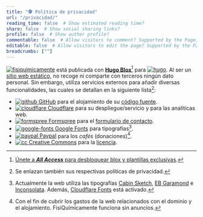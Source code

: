 ```yaml
---
title: "🕵️ Política de privacidad"
url: "/privacidad/"
reading_time: false  # Show estimated reading time?
share: false  # Show social sharing links?
profile: false  # Show author profile?
commentable: false  # Allow visitors to comment? Supported by the Page, Post, and Docs content types.
editable: false  # Allow visitors to edit the page? Supported by the Page, Post, and Docs content types.
breadcrumbs: [""]
---
```


[<img draggable="false" class="icon" alt="fisiquimicamente" src="/icon/logo-fisiquimicamente.svg">](/) está publicada con [**Hugo Blox**](https://hugoblox.com?aff=K4VGj)[^1] para [<img draggable="false" class="icon" alt="hugo" src="/icon/hugo.svg">](https://gohugo.io). Al ser un [sitio web estático](https://es.wikipedia.org/wiki/Página_web_estática), no recoge ni comparte con terceros ningún dato personal. Sin embargo, utiliza servicios externos para añadir diversas funcionalidades, las cuales se detallan en la siguiente lista[^2]:

[^1]: <a href="https://hugoblox.com/sponsor/?aff=K4VGj">Únete a <strong><em>All Access</em></strong> para desbloquear blox y plantillas exclusivas</a>.

[^2]: Se enlazan también sus respectivas políticas de privacidad.

- [<img draggable="false" class="icon" alt="github" src="/icon/github.svg"> GitHub](https://docs.github.com/es/github/site-policy/github-privacy-statement) para el alojamiento de su [código fuente](https://github.com/rodrigoalcarazdelaosa/fisiquimicamente).
- [<img draggable="false" class="icon" alt="cloudflare" src="/icon/cloudflare.svg"> Cloudflare](https://www.cloudflare.com/es-es/privacypolicy/) para su despliegue/servicio y para las analíticas web.
- [<img draggable="false" class="icon" alt="formspree" src="/icon/formspree.svg"> Formspree](https://formspree.io/legal/privacy-policy/) para el [formulario de contacto](/#contacto).
- [<img draggable="false" class="icon" alt="google-fonts" src="/icon/google-fonts.svg"> Google Fonts](https://policies.google.com/privacy) para tipografías[^3].
- [<img draggable="false" class="icon" alt="paypal" src="/icon/paypal.svg"> Paypal](https://www.paypal.com/es/webapps/mpp/ua/privacy-full) para los *cafés* (donaciones)[^4].
- [<img draggable="false" class="icon" alt="cc" src="/icon/cc.svg"> Creative Commons](https://creativecommons.org/privacy/) para la [licencia](/licencia).

[^3]: Actualmente la web utiliza las tipografías [Cabin Sketch](https://fonts.google.com/specimen/Cabin+Sketch), [EB Garamond](https://fonts.google.com/specimen/EB+Garamond) e [Inconsolata](https://fonts.google.com/specimen/Inconsolata). Además, [Cloudflare Fonts](https://www.cloudflare.com/es-es/cloudflare-fonts/) está activado.

[^4]: Con el fin de cubrir los gastos de la web relacionados con el dominio y el alojamiento. FisiQuímicamente funciona sin anuncios.